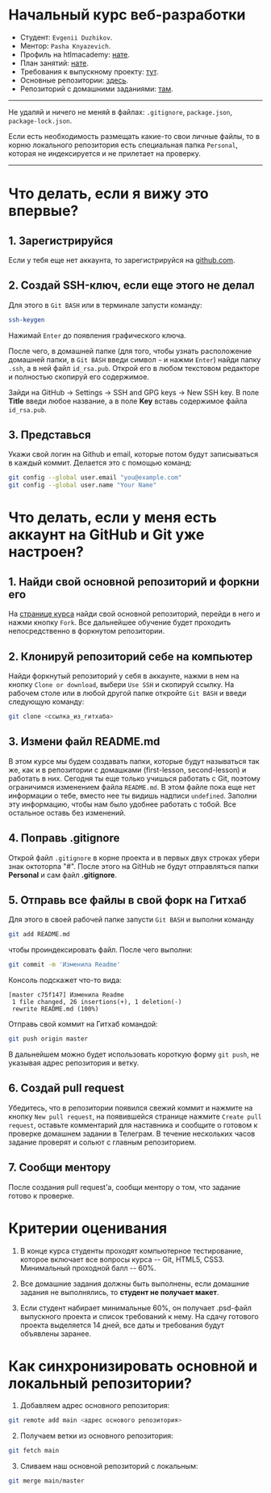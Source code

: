 # Начальный курс веб-разработки

* Студент:  `Evgenii Duzhikov`.
* Ментор: `Pasha Knyazevich`.
* Профиль на htlmacademy: [нате](https://htmlacademy.ru/profile/id806777).
* План занятий: [нате](https://drive.google.com/open?id=1JoOGNCRK-BmZIJtLw8_5IDlTgl8UgIfLi1NBEPe-Qyo).
* Требования к выпускному проекту: [тут](https://drive.google.com/open?id=1NsSIElGCQ6BvFFpnPRSQdisfcBkq-W0WqcLrTM7wl2I).
* Основные репозитории: [здесь](https://github.com/Maximumstart-initial-course).
* Репозиторий с домашними заданиями: [там](https://github.com/MaximumStart/initial-course).

---

Не удаляй и ничего не меняй в файлах: `.gitignore`, `package.json`, `package-lock.json`.

Если есть необходимость размещать какие-то свои личные файлы, то в корню локального репозитория есть специальная папка `Personal`, которая не индексируется и не прилетает на проверку.

---

# Что делать, если я вижу это впервые?

## 1. Зарегистрируйся

Если у тебя еще нет аккаунта, то зарегистрируйся на [github.com](https://github.com/join).

## 2. Создай SSH-ключ, если еще этого не делал

Для этого в `Git BASH` или в терминале запусти команду:

```bash
ssh-keygen
```

Нажимай `Enter` до появления графического ключа.

После чего, в домашней папке (для того, чтобы узнать расположение домашней папки, в `Git BASH` введи символ `~` и нажми `Enter`) найди папку `.ssh`, а в ней файл `id_rsa.pub`. Открой его в любом текстовом редакторе и полностью скопируй его содержимое.

Зайди на GitHub -> Settings -> SSH and GPG keys -> New SSH key. В поле __Title__ введи любое название, а в поле __Key__ вставь содержимое файла `id_rsa.pub`.

## 3. Представься

Укажи свой логин на Github и email, которые потом будут записываться в каждый коммит. Делается это с помощью команд:

```bash
git config --global user.email "you@example.com"
git config --global user.name "Your Name"
```

# Что делать, если у меня есть аккаунт на GitHub и Git уже настроен? 

## 1. Найди свой основной репозиторий и форкни его

На [странице курса](https://github.com/Maximumstart-initial-course) найди свой основной репозиторий, перейди в него и нажми кнопку `Fork`. Все дальнейшее обучение будет проходить непосредственно в форкнутом репозитории.

## 2. Клонируй репозиторий себе на компьютер

Найди форкнутый репозиторий у себя в аккаунте, нажми в нем на кнопку `Clone or download`, выбери `Use SSH` и скопируй ссылку. На рабочем столе или в любой другой папке откройте `Git BASH` и введи следующую команду:

```bash
git clone <ссылка_из_гитхаба>
```
## 3. Измени файл README.md

В этом курсе мы будем создавать папки, которые будут называться так же, как и в репозитории с домашками (first-lesson, second-lesson) и работать в них. Сегодня ты еще только учишься работать с Git, поэтому ограничимся изменением файла `README.md`. В этом файле пока еще нет информации о тебе, вместо нее ты видишь надписи `undefined`. Заполни эту информацию, чтобы нам было удобнее работать с тобой. Все остальное оставь без изменений.

## 4. Поправь .gitignore

Открой файл `.gitignore` в корне проекта и в первых двух строках убери знак октоторпа "#". После этого на GitHub не будут отправляться папки __Personal__ и сам файл __.gitignore__.

## 5. Отправь все файлы в свой форк на Гитхаб

Для этого в своей рабочей папке запусти `Git BASH` и выполни команду

```bash
git add README.md
```

чтобы проиндексировать файл. После чего выполни:

```bash
git commit -m 'Изменила Readme'
```

Консоль подскажет что-то вида:

```
[master c75f147] Изменила Readme
 1 file changed, 26 insertions(+), 1 deletion(-)
 rewrite README.md (100%)
```

Отправь свой коммит на Гитхаб командой:

```bash
git push origin master
```

В дальнейшем можно будет использовать короткую форму `git push`, не указывая адрес репозитория и ветку.

## 6. Создай pull request

Убедитесь, что в репозитории появился свежий коммит и нажмите на кнопку `New pull request`, на появившейся странице нажмите `Create pull request`, оставьте комментарий для наставника и сообщите о готовом к проверке домашнем задании в Телеграм. В течение нескольких часов задание проверят и сольют с главным репозиторием.

## 7. Сообщи ментору

После создания pull request'a, сообщи ментору о том, что задание готово к проверке.

# Критерии оценивания

1. В конце курса студенты проходят компьютерное тестирование, которое включает все вопросы курса -- Git, HTML5, CSS3. Минимальный проходной балл -- 60%.

2. Все домашние задания должны быть выполнены, если домашние задания не выполнялись, то __студент не получает макет__.

3. Если студент набирает минимальные 60%, он получает .psd-файл выпускного проекта и список требований к нему. На сдачу готового проекта выделяется 14 дней, все даты и требования будут объявлены заранее.

# Как синхронизировать основной и локальный репозитории?

1. Добавляем адрес основного репозитория:

```bash
git remote add main <адрес основого репозитория>
```

2. Получаем ветки из основного репозитория:

```bash
git fetch main
```

3. Сливаем наш основной репозиторий с локальным:

```bash
git merge main/master
```
